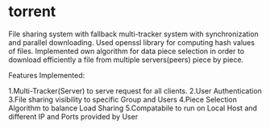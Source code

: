 # torrent
File sharing system with fallback multi-tracker system with synchronization and parallel downloading. Used openssl library for computing hash values of files. Implemented own algorithm for data piece selection in order to download efficiently a file from multiple servers(peers) piece by piece.

Features Implemented:

1.Multi-Tracker(Server) to serve request for all clients.
2.User Authentication
3.File sharing visibility to specific Group and Users
4.Piece Selection Algorithm to balance Load Sharing
5.Compatabile to run on Local Host and different IP and Ports provided by User

